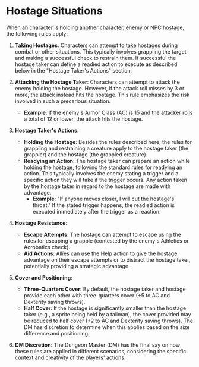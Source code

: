 # Hostage Situations

When an character is holding another character, enemy or NPC hostage, the following rules apply:

1. **Taking Hostages**: Characters can attempt to take hostages during combat or other situations. This typically involves grappling the target and making a successful check to restrain them. If successful the hostage taker can define a readied action to execute as described below in the "Hostage Taker's Actions" section.

2. **Attacking the Hostage Taker**: Characters can attempt to attack the enemy holding the hostage. However, if the attack roll misses by 3 or more, the attack instead hits the hostage. This rule emphasizes the risk involved in such a precarious situation.
   - **Example**: If the enemy's Armor Class (AC) is 15 and the attacker rolls a total of 12 or lower, the attack hits the hostage.

3. **Hostage Taker's Actions**:
   - **Holding the Hostage**: Besides the rules described here, the rules for grappling and restraining a creature apply to the hostage taker (the grappler) and the hostage (the grappled creature). 
   - **Readying an Action**: The hostage taker can prepare an action while holding the hostage, following the standard rules for readying an action. This typically involves the enemy stating a trigger and a specific action they will take if the trigger occurs. Any action taken by the hostage taker in regard to the hostage are made with advantage.
     - **Example**: "If anyone moves closer, I will cut the hostage's throat." If the stated trigger happens, the readied action is executed immediately after the trigger as a reaction.

4. **Hostage Resistance**:
   - **Escape Attempts**: The hostage can attempt to escape using the rules for escaping a grapple (contested by the enemy's Athletics or Acrobatics check).
   - **Aid Actions**: Allies can use the Help action to give the hostage advantage on their escape attempts or to distract the hostage taker, potentially providing a strategic advantage.

5. **Cover and Positioning**:
   - **Three-Quarters Cover**: By default, the hostage taker and hostage provide each other with three-quarters cover (+5 to AC and Dexterity saving throws).
   - **Half Cover**: If the hostage is significantly smaller than the hostage taker (e.g., a sprite being held by a tallman), the cover provided may be reduced to half cover (+2 to AC and Dexterity saving throws). The DM has discretion to determine when this applies based on the size difference and positioning.

6. **DM Discretion**: The Dungeon Master (DM) has the final say on how these rules are applied in different scenarios, considering the specific context and creativity of the players' actions.